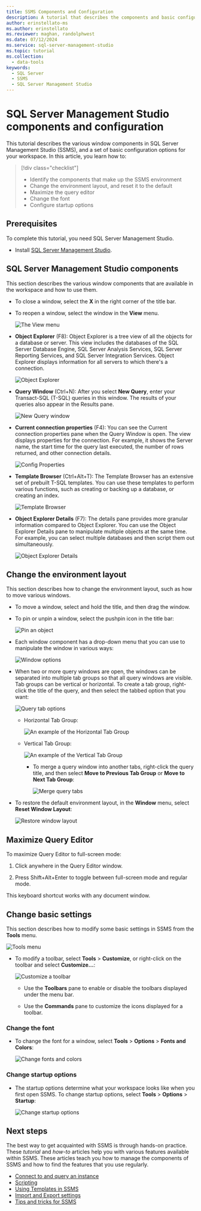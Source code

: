 ```yaml
---
title: SSMS Components and Configuration
description: A tutorial that describes the components and basic configuration options for your SQL Server Management Studio environment.
author: erinstellato-ms
ms.author: erinstellato
ms.reviewer: maghan, randolphwest
ms.date: 07/12/2024
ms.service: sql-server-management-studio
ms.topic: tutorial
ms.collection:
  - data-tools
keywords:
  - SQL Server
  - SSMS
  - SQL Server Management Studio
---
```


# SQL Server Management Studio components and configuration

This tutorial describes the various window components in SQL Server Management Studio (SSMS), and a set of basic configuration options for your workspace. In this article, you learn how to:

> [!div class="checklist"]
> * Identify the components that make up the SSMS environment
> * Change the environment layout, and reset it to the default
> * Maximize the query editor
> * Change the font
> * Configure startup options

## Prerequisites

To complete this tutorial, you need SQL Server Management Studio.  

* Install [SQL Server Management Studio](../download-sql-server-management-studio-ssms.md).

## SQL Server Management Studio components

This section describes the various window components that are available in the workspace and how to use them.

* To close a window, select the **X** in the right corner of the title bar.
* To reopen a window, select the window in the **View** menu.

    ![The View menu](media/ssms-configuration/viewmenu.png)

* **Object Explorer** (F8): Object Explorer is a tree view of all the objects for a database or server. This view includes the databases of the SQL Server Database Engine, SQL Server Analysis Services, SQL Server Reporting Services, and SQL Server Integration Services. Object Explorer displays information for all servers to which there's a connection.

    ![Object Explorer](media/ssms-configuration/objectexplorer.png)
* **Query Window** (Ctrl+N): After you select **New Query**, enter your Transact-SQL (T-SQL) queries in this window. The results of your queries also appear in the Results pane.

    ![New Query window](media/ssms-configuration/newquery.png)

* **Current connection properties** (F4): You can see the Current connection properties pane when the Query Window is open. The view displays properties for the connection. For example, it shows the Server name, the start time for the query last executed, the number of rows returned, and other connection details.  

    ![Config Properties](media/ssms-configuration/properties.png)

* **Template Browser** (Ctrl+Alt+T): The Template Browser has an extensive set of prebuilt T-SQL templates. You can use these templates to perform various functions, such as creating or backing up a database, or creating an index.

    ![Template Browser](media/ssms-configuration/templates.png)

* **Object Explorer Details** (F7): The details pane provides more granular information compared to Object Explorer. You can use the Object Explorer Details pane to manipulate multiple objects at the same time. For example, you can select multiple databases and then script them out simultaneously.

    ![Object Explorer Details](media/ssms-configuration/objectexplorerdetails.PNG)

## Change the environment layout

This section describes how to change the environment layout, such as how to move various windows.

* To move a window, select and hold the title, and then drag the window.
* To pin or unpin a window, select the pushpin icon in the title bar:

    ![Pin an object](media/ssms-configuration/pushpin.png)

* Each window component has a drop-down menu that you can use to manipulate the window in various ways:

    ![Window options](media/ssms-configuration/windowoptions.png)

* When two or more query windows are open, the windows can be separated into multiple tab groups so that all query windows are visible. Tab groups can be vertical or horizontal. To create a tab group, right-click the title of the query, and then select the tabbed option that you want:

    ![Query tab options](media/ssms-configuration/querytabbedoptions.png)

  * Horizontal Tab Group:

      ![An example of the Horizontal Tab Group](media/ssms-configuration/horizontaltab.png)

  * Vertical Tab Group:

      ![An example of the Vertical Tab Group](media/ssms-configuration/verticaltabgroup.png)

    * To merge a query window into another tabs, right-click the query title, and then select **Move to Previous Tab Group**  or **Move to Next Tab Group**:

      ![Merge query tabs](media/ssms-configuration/mergetabgroups.png)

* To restore the default environment layout, in the **Window** menu, select **Reset Window Layout**:

    ![Restore window layout](media/ssms-configuration/resetwindowlayout.png)

## Maximize Query Editor

To maximize Query Editor to full-screen mode:

1. Click anywhere in the Query Editor window.

1. Press Shift+Alt+Enter to toggle between full-screen mode and regular mode.

This keyboard shortcut works with any document window.

## Change basic settings

This section describes how to modify some basic settings in SSMS from the **Tools** menu.

  ![Tools menu](media/ssms-configuration/tools.png)

* To modify a toolbar, select **Tools** > **Customize**, or right-click on the toolbar and select **Customize...**:

    ![Customize a toolbar](media/ssms-configuration/toolbar.png)

  * Use the **Toolbars** pane to enable or disable the toolbars displayed under the menu bar.

  * Use the **Commands** pane to customize the icons displayed for a toolbar.

### Change the font

* To change the font for a window, select **Tools** > **Options** > **Fonts and Colors**:

     ![Change fonts and colors](media/ssms-configuration/fontsandcolors.png)

### Change startup options

* The startup options determine what your workspace looks like when you first open SSMS. To change startup options, select **Tools** > **Options** > **Startup**:

    ![Change startup options](media/ssms-configuration/startup.png)

## Next steps

The best way to get acquainted with SSMS is through hands-on practice. These *tutorial* and *how-to* articles help you with various features available within SSMS. These articles teach you how to manage the components of SSMS and how to find the features that you use regularly.

* [Connect to and query an instance](../quickstarts/ssms-connect-query-sql-server.md)
* [Scripting](scripting-ssms.md)
* [Using Templates in SSMS](../template/templates-ssms.md)
* [Import and Export settings](import-export-settings.md)
* [Tips and tricks for SSMS](ssms-tricks.md)
